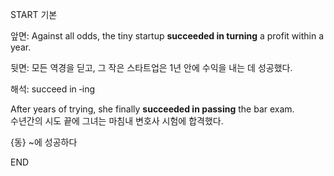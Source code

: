 START
기본

앞면:
Against all odds, the tiny startup **succeeded in turning** a profit within a year.

뒷면:
모든 역경을 딛고, 그 작은 스타트업은 1년 안에 수익을 내는 데 성공했다.

해석:
succeed in ‑ing

After years of trying, she finally **succeeded in passing** the bar exam.  
수년간의 시도 끝에 그녀는 마침내 변호사 시험에 합격했다.

{동} ~에 성공하다
<!--ID: 1744881334099-->
END